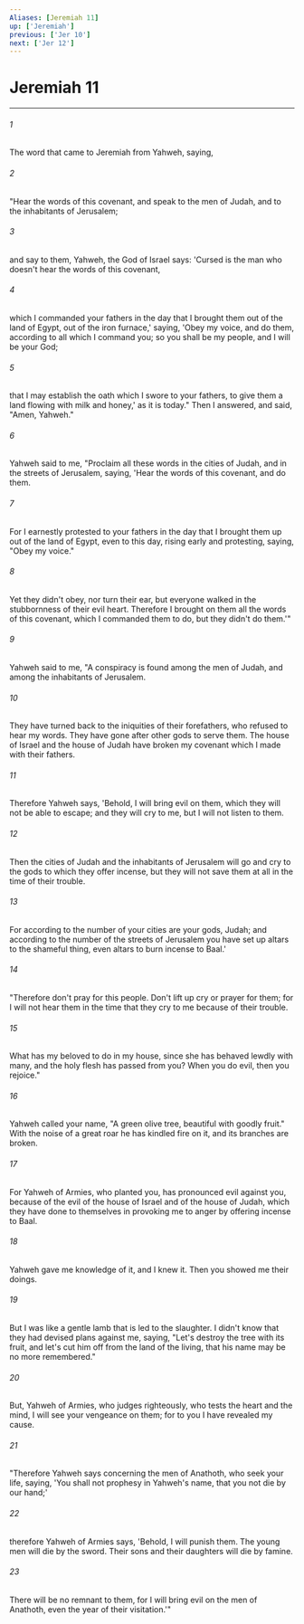 ```yaml
---
Aliases: [Jeremiah 11]
up: ['Jeremiah']
previous: ['Jer 10']
next: ['Jer 12']
---
```

# Jeremiah 11
***





###### 1 

The word that came to Jeremiah from Yahweh, saying, 



###### 2 

"Hear the words of this covenant, and speak to the men of Judah, and to the inhabitants of Jerusalem; 



###### 3 

and say to them, Yahweh, the God of Israel says: 'Cursed is the man who doesn't hear the words of this covenant, 



###### 4 

which I commanded your fathers in the day that I brought them out of the land of Egypt, out of the iron furnace,' saying, 'Obey my voice, and do them, according to all which I command you; so you shall be my people, and I will be your God; 



###### 5 

that I may establish the oath which I swore to your fathers, to give them a land flowing with milk and honey,' as it is today." Then I answered, and said, "Amen, Yahweh." 



###### 6 

Yahweh said to me, "Proclaim all these words in the cities of Judah, and in the streets of Jerusalem, saying, 'Hear the words of this covenant, and do them. 



###### 7 

For I earnestly protested to your fathers in the day that I brought them up out of the land of Egypt, even to this day, rising early and protesting, saying, "Obey my voice." 



###### 8 

Yet they didn't obey, nor turn their ear, but everyone walked in the stubbornness of their evil heart. Therefore I brought on them all the words of this covenant, which I commanded them to do, but they didn't do them.'" 



###### 9 

Yahweh said to me, "A conspiracy is found among the men of Judah, and among the inhabitants of Jerusalem. 



###### 10 

They have turned back to the iniquities of their forefathers, who refused to hear my words. They have gone after other gods to serve them. The house of Israel and the house of Judah have broken my covenant which I made with their fathers. 



###### 11 

Therefore Yahweh says, 'Behold, I will bring evil on them, which they will not be able to escape; and they will cry to me, but I will not listen to them. 



###### 12 

Then the cities of Judah and the inhabitants of Jerusalem will go and cry to the gods to which they offer incense, but they will not save them at all in the time of their trouble. 



###### 13 

For according to the number of your cities are your gods, Judah; and according to the number of the streets of Jerusalem you have set up altars to the shameful thing, even altars to burn incense to Baal.' 



###### 14 

"Therefore don't pray for this people. Don't lift up cry or prayer for them; for I will not hear them in the time that they cry to me because of their trouble. 



###### 15 

What has my beloved to do in my house, since she has behaved lewdly with many, and the holy flesh has passed from you? When you do evil, then you rejoice." 



###### 16 

Yahweh called your name, "A green olive tree, beautiful with goodly fruit." With the noise of a great roar he has kindled fire on it, and its branches are broken. 



###### 17 

For Yahweh of Armies, who planted you, has pronounced evil against you, because of the evil of the house of Israel and of the house of Judah, which they have done to themselves in provoking me to anger by offering incense to Baal. 



###### 18 

Yahweh gave me knowledge of it, and I knew it. Then you showed me their doings. 



###### 19 

But I was like a gentle lamb that is led to the slaughter. I didn't know that they had devised plans against me, saying, "Let's destroy the tree with its fruit, and let's cut him off from the land of the living, that his name may be no more remembered." 



###### 20 

But, Yahweh of Armies, who judges righteously, who tests the heart and the mind, I will see your vengeance on them; for to you I have revealed my cause. 



###### 21 

"Therefore Yahweh says concerning the men of Anathoth, who seek your life, saying, 'You shall not prophesy in Yahweh's name, that you not die by our hand;' 



###### 22 

therefore Yahweh of Armies says, 'Behold, I will punish them. The young men will die by the sword. Their sons and their daughters will die by famine. 



###### 23 

There will be no remnant to them, for I will bring evil on the men of Anathoth, even the year of their visitation.'"
